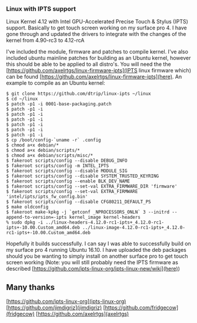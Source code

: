 ### Linux with IPTS support
Linux Kernel 4.12 with Intel GPU-Accelerated Precise Touch & Stylus (IPTS) support. Basically to get touch screen working on my surface pro 4. I  have gone through and updated the drivers to integrate with the changes of the kernel from 4.90-rc3 to 4.12-rcA

I've included the module, firmware and patches to compile kernel. I've also included ubuntu mainline patches for building
as an Ubuntu kernel, however this should be able to be applied to all distro's. You will need the the [https://github.com/axelrtgs/linux-firmware-ipts](IPTS linux firmware which) can be found [https://github.com/axelrtgs/linux-firmware-ipts](here). An example to compile as an Ubuntu kernel:
```
$ git clone https://github.com/dtrip/linux-ipts ~/linux
$ cd ~/linux
$ patch -p1 -i 0001-base-packaging.patch
$ patch -p1 -i 
$ patch -p1 -i 
$ patch -p1 -i 
$ patch -p1 -i 
$ patch -p1 -i 
$ patch -p1 -i 
$ cp /boot/config-`uname -r` .config
$ chmod a+x debian/*
$ chmod a+x debian/scripts/*
$ chmod a+x debian/scripts/misc/*
$ fakeroot scripts/config --disable DEBUG_INFO
$ fakeroot scripts/config -m INTEL_IPTS
$ fakeroot scripts/config --disable MODULE_SIG
$ fakeroot scripts/config --disable SYSTEM_TRUSTED_KEYRING
$ fakeroot scripts/config --enable BLK_DEV_NAME
$ fakeroot scripts/config --set-val EXTRA_FIRMWARE_DIR 'firmware'
$ fakeroot scripts/config --set-val EXTRA_FIRMWARE 'intel/ipts/ipts_fw_config.bin'
$ fakeroot scripts/config --disable CFG80211_DEFAULT_PS
$ make oldconfig
$ fakeroot make-kpkg -j `getconf _NPROCESSORS_ONLN` 3 --initrd --append-to-version=-ipts kernel_image kernel-headers
% sudo dpkg -i ../linux-headers-4.12.0-rc1-ipts+_4.12.0-rc1-ipts+-10.00.Custom_amd64.deb ../linux-image-4.12.0-rc1-ipts+_4.12.0-rc1-ipts+-10.00.Custom_amd64.deb
```

Hopefully it builds successfully. I can say I was able to successfully build on my surface pro 4 running Ubuntu 16.10. I have uploaded the deb packages should you be wanting to simply install on another surface pro to get touch screen working (Note: you will still probably need the IPTS firmware as described [https://github.com/ipts-linux-org/ipts-linux-new/wiki](here))


## Many thanks
[https://github.com/ipts-linux-org](ipts-linux-org)
[https://github.com/jimdigriz](jimdigriz)
[https://github.com/fridgecow](fridgecow)
[https://github.com/axelrtgs](axelrtgs)
